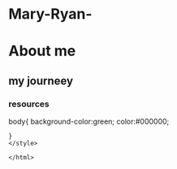 # Mary-Ryan-
<html>
  <title>
 first website 
  </title>
  <body>
    <h1>About me </h1>
    <h2> my journeey</h2>
    <h3> resources </h3>
    body{
    background-color:green;
    color:#000000;
    
    }
    </style>
    
    </html>
